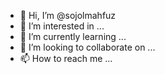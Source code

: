 - 👋 Hi, I’m @sojolmahfuz
- 👀 I’m interested in ...
- 🌱 I’m currently learning ...
- 💞️ I’m looking to collaborate on ...
- 📫 How to reach me ...

<!---
sojolmahfuz/sojolmahfuz is a ✨ special ✨ repository because its `README.md` (this file) appears on your GitHub profile.
You can click the Preview link to take a look at your changes.
--->
